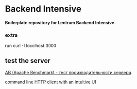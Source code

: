 # Backend Intensive

#### Boilerplate repository for Lectrum Backend Intensive.

### extra 
run 
curl -I locolhost:3000

## test the server
[AB (Apache Benchmark) - тест производительности сервера](http://debian-help.ru/web-servers/ab-apache-benchmark-test-proizvoditelnosti-servera/).

[command line HTTP client with an intuitive UI](https://httpie.org/)

